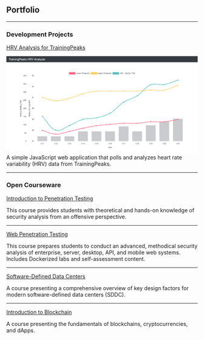 ## Portfolio

---

### Development Projects

[HRV Analysis for TrainingPeaks](https://github.com/pr0fg/trainingpeaks-hrv-analysis)

<img src="images/trainingpeaks-hrv-analysis.png?raw=true"/>
A simple JavaScript web application that polls and analyzes heart rate variability (HRV) data from TrainingPeaks.

---

### Open Courseware 

[Introduction to Penetration Testing](https://github.com/pr0fg/pentesting-course)

This course provides students with theoretical and hands-on knowledge of security analysis from an offensive perspective.

---
[Web Penetration Testing](https://github.com/pr0fg/web-pentesting-course)

This course prepares students to conduct an advanced, methodical security analysis of enterprise, server, desktop, API, and mobile web systems. Includes Dockerized labs and self-assessment content.

---
[Software-Defined Data Centers](https://github.com/pr0fg/sddc-course)

A course presenting a comprehensive overview of key design factors for modern software-defined data centers (SDDC).

---
[Introduction to Blockchain](https://github.com/pr0fg/blockchain-course)

A course presenting the fundamentals of blockchains, cryptocurrencies, and dApps.
